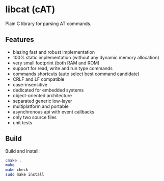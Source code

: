 # libcat (cAT)
Plain C library for parsing AT commands.

## Features
* blazing fast and robust implementation
* 100% static implementation (without any dynamic memory allocation)
* very small footprint (both RAM and ROM)
* support for read, write and run type commands
* commands shortcuts (auto select best command candidate)
* CRLF and LF compatible
* case-insensitive
* dedicated for embedded systems
* object-oriented architecture
* separated generic low-layer
* multiplatform and portable
* asynchronous api with event callbacks
* only two source files
* unit tests

## Build

Build and install:

```sh
cmake .
make
make check
sudo make install
```
